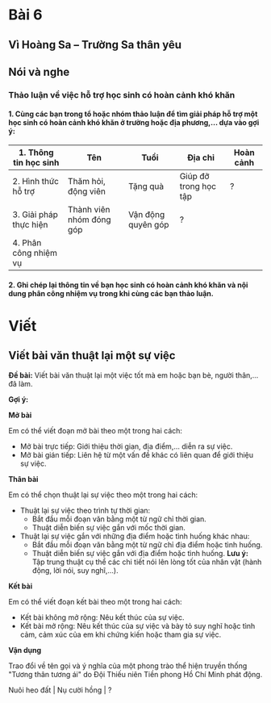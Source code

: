 # Bài 6
## Vì Hoàng Sa – Trường Sa thân yêu

## Nói và nghe

### Thảo luận về việc hỗ trợ học sinh có hoàn cảnh khó khăn
#### 1. Cùng các bạn trong tổ hoặc nhóm thảo luận để tìm giải pháp hỗ trợ một học sinh có hoàn cảnh khó khăn ở trường hoặc địa phương,... dựa vào gợi ý:

| 1. Thông tin học sinh | Tên | Tuổi | Địa chỉ | Hoàn cảnh |
|---|---|---|---|---|
| 2. Hình thức hỗ trợ | Thăm hỏi, động viên | Tặng quà | Giúp đỡ trong học tập | ? |
| 3. Giải pháp thực hiện | Thành viên nhóm đóng góp | Vận động quyên góp | ? |
| 4. Phân công nhiệm vụ | | | | |

#### 2. Ghi chép lại thông tin về bạn học sinh có hoàn cảnh khó khăn và nội dung phân công nhiệm vụ trong khi cùng các bạn thảo luận.

# Viết

## Viết bài văn thuật lại một sự việc

**Đề bài:** Viết bài văn thuật lại một việc tốt mà em hoặc bạn bè, người thân,... đã làm.

**Gợi ý:**

**Mở bài**

Em có thể viết đoạn mở bài theo một trong hai cách:
*   Mở bài trực tiếp: Giới thiệu thời gian, địa điểm,... diễn ra sự việc.
*   Mở bài gián tiếp: Liên hệ từ một vấn đề khác có liên quan để giới thiệu sự việc.

**Thân bài**

Em có thể chọn thuật lại sự việc theo một trong hai cách:
*   Thuật lại sự việc theo trình tự thời gian:
    *   Bắt đầu mỗi đoạn văn bằng một từ ngữ chỉ thời gian.
    *   Thuật diễn biến sự việc gắn với mốc thời gian.
*   Thuật lại sự việc gắn với những địa điểm hoặc tình huống khác nhau:
    *   Bắt đầu mỗi đoạn văn bằng một từ ngữ chỉ địa điểm hoặc tình huống.
    *   Thuật diễn biến sự việc gắn với địa điểm hoặc tình huống.
**Lưu ý:** Tập trung thuật cụ thể các chi tiết nói lên lòng tốt của nhân vật (hành động, lời nói, suy nghĩ,...).

**Kết bài**

Em có thể viết đoạn kết bài theo một trong hai cách:
*   Kết bài không mở rộng: Nêu kết thúc của sự việc.
*   Kết bài mở rộng: Nêu kết thúc của sự việc và bày tỏ suy nghĩ hoặc tình cảm, cảm xúc của em khi chứng kiến hoặc tham gia sự việc.

**Vận dụng**

Trao đổi về tên gọi và ý nghĩa của một phong trào thể hiện truyền thống "Tương thân tương ái" do Đội Thiếu niên Tiền phong Hồ Chí Minh phát động.

Nuôi heo đất | Nụ cười hồng | ?

